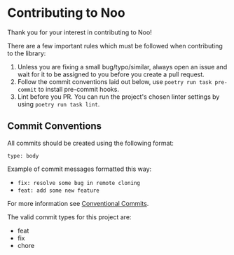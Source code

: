 # Contributing to Noo

Thank you for your interest in contributing to Noo!

There are a few important rules which must be followed when contributing to the library:

1. Unless you are fixing a small bug/typo/similar, always open an issue and wait for it to be assigned to you before you create a pull request.
2. Follow the commit conventions laid out below, use `poetry run task pre-commit` to install pre-commit hooks.
3. Lint before you PR. You can run the project's chosen linter settings by using `poetry run task lint`.

## Commit Conventions

All commits should be created using the following format:

`type: body`

Example of commit messages formatted this way:

- `fix: resolve some bug in remote cloning`
- `feat: add some new feature`

For more information see [Conventional Commits](https://www.conventionalcommits.org/en/v1.0.0/).

The valid commit types for this project are:

- feat
- fix
- chore

